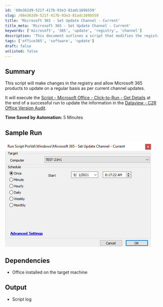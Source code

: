 ```yaml
---
id: '68e362d9-521f-417b-93e3-81adc169b559'
slug: /68e362d9-521f-417b-93e3-81adc169b559
title: 'Microsoft 365 - Set Update Channel - Current'
title_meta: 'Microsoft 365 - Set Update Channel - Current'
keywords: ['microsoft', '365', 'update', 'registry', 'channel']
description: 'This document outlines a script that modifies the registry to enable regular updates for Microsoft 365 products according to the current channel updates. It also executes a follow-up script to update version information in the relevant audit data view.'
tags: ['office365', 'software', 'update']
draft: false
unlisted: false
---
```


## Summary

This script will make changes in the registry and allow Microsoft 365 products to update on a regular basis as per current channel updates.

It will execute the [Script - Microsoft Office - Click-to-Run - Get Details](/docs/ce16526d-84b5-4e58-928b-13a29195056e) at the end of a successful run to update the information in the [Dataview - C2R Office Version Audit](/docs/d48f4966-b281-4aaa-8bf0-5059221b7ff3).

**Time Saved by Automation:** 5 Minutes

## Sample Run

![Sample Run](../../../static/img/Microsoft-365---Set-Update-Channel---Current/image_1.png)

## Dependencies

- Office installed on the target machine

## Output

- Script log



